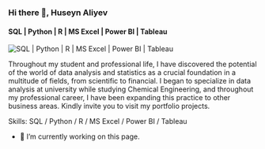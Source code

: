 ### Hi there 👋, Huseyn Aliyev
#### SQL | Python | R | MS Excel | Power BI | Tableau
![SQL | Python | R | MS Excel | Power BI | Tableau](https://pbs.twimg.com/profile_banners/1259409528522760192/1665782239/1500x500)

Throughout my student and professional life, I have discovered the potential of the world of data analysis and statistics as a crucial foundation in a multitude of fields, from scientific to financial. I began to specialize in data analysis at university while studying Chemical Engineering, and throughout my professional career, I have been expanding this practice to other business areas.
Kindly invite you to visit my portfolio projects.

Skills: SQL / Python / R / MS Excel / Power BI / Tableau

- 🔭 I’m currently working on this page. 




